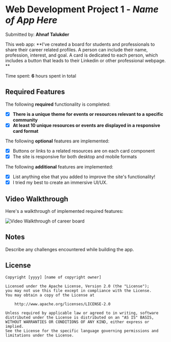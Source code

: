 # Web Development Project 1 - *Name of App Here*

Submitted by: **Ahnaf Talukder**

This web app: **I've created a board for students and professionals to share their career related profiles. A person can include their name, profession, interest, and goal. A card is dedicated to each person, which includes a button that leads to their Linkedin or other professional webpage. **

Time spent: **6** hours spent in total

## Required Features

The following **required** functionality is completed:

- [X] **There is a unique theme for events or resources relevant to a specific community**
- [X] **At least 10 unique resources or events are displayed in a responsive card format**

The following **optional** features are implemented:

- [X] Buttons or links to a related resources are on each card component
- [X] The site is responsive for both desktop and mobile formats

The following **additional** features are implemented:

* [X] List anything else that you added to improve the site's functionality!
* [X] I tried my best to create an immersive UI/UX.

## Video Walkthrough

Here's a walkthrough of implemented required features:

<img src='./walkthrough' title='Video Walkthrough of career board' width='' alt='Video Walkthrough of career board' />


## Notes

Describe any challenges encountered while building the app.

## License

    Copyright [yyyy] [name of copyright owner]

    Licensed under the Apache License, Version 2.0 (the "License");
    you may not use this file except in compliance with the License.
    You may obtain a copy of the License at

        http://www.apache.org/licenses/LICENSE-2.0

    Unless required by applicable law or agreed to in writing, software
    distributed under the License is distributed on an "AS IS" BASIS,
    WITHOUT WARRANTIES OR CONDITIONS OF ANY KIND, either express or implied.
    See the License for the specific language governing permissions and
    limitations under the License.
